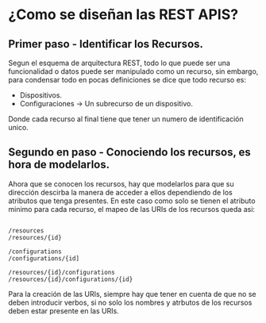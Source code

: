 # ¿Como se diseñan las REST APIS?

## Primer paso - Identificar los Recursos.

Segun el esquema de arquitectura REST, todo lo que puede ser una funcionalidad o datos puede ser manipulado como un recurso, sin embargo, para condensar todo en pocas
definiciones se dice que todo recurso es:
- Dispositivos.
- Configuraciones -> Un subrecurso de un dispositivo.

Donde cada recurso al final tiene que tener un numero de identificación unico.

## Segundo en paso - Conociendo los recursos, es hora de modelarlos.

Ahora que se conocen los recursos, hay que modelarlos para que su dirección descirba la manera de acceder a ellos dependiendo de los atributos que tenga presentes. En este caso
como solo se tienen el atributo minimo para cada recurso, el mapeo de las URIs de los recursos queda asi:

<pre><code>
/resources
/resources/{id}

/configurations
/configurations/{id]

/resources/{id}/configurations
/resources/{id}/configurations/{id}
</pre></code>

Para la creación de las URIs, siempre hay que tener en cuenta de que no se deben introducir verbos, si no solo los nombres y atrbutos de los recursos deben estar presente en las URIs.
